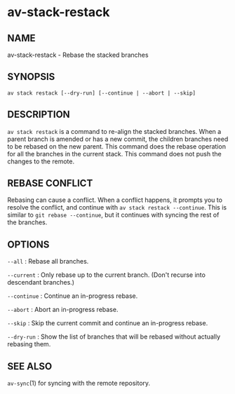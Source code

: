 # av-stack-restack

## NAME

av-stack-restack - Rebase the stacked branches

## SYNOPSIS

```synopsis
av stack restack [--dry-run] [--continue | --abort | --skip]
```

## DESCRIPTION

`av stack restack` is a command to re-align the stacked branches. When a parent
branch is amended or has a new commit, the children branches need to be rebased
on the new parent. This command does the rebase operation for all the branches
in the current stack. This command does not push the changes to the remote.

## REBASE CONFLICT

Rebasing can cause a conflict. When a conflict happens, it prompts you to
resolve the conflict, and continue with `av stack restack --continue`. This is
similar to `git rebase --continue`, but it continues with syncing the rest of
the branches.

## OPTIONS

`--all`
: Rebase all branches.

`--current`
: Only rebase up to the current branch. (Don't recurse into descendant
  branches.)

`--continue`
: Continue an in-progress rebase.

`--abort`
: Abort an in-progress rebase.

`--skip`
: Skip the current commit and continue an in-progress rebase.

`--dry-run`
: Show the list of branches that will be rebased without actually rebasing them.

## SEE ALSO

`av-sync`(1) for syncing with the remote repository.
